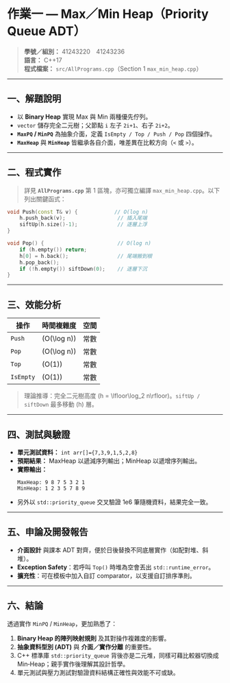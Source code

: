 # 作業一 — Max／Min Heap（Priority Queue ADT）

> **學號／組別：** 41243220 41243236  
> **語言：** C++17  
> **程式檔案：** `src/AllPrograms.cpp`（Section 1 `max_min_heap.cpp`）  

---

## 一、解題說明
* 以 **Binary Heap** 實現 Max 與 Min 兩種優先佇列。  
* `vector` 儲存完全二元樹；父節點 `i` 左子 `2i+1`、右子 `2i+2`。  
* **`MaxPQ` / `MinPQ`** 為抽象介面，定義 `IsEmpty / Top / Push / Pop` 四個操作。  
* **`MaxHeap`** 與 **`MinHeap`** 皆繼承各自介面，唯差異在比較方向（`<` 或 `>`）。

---

## 二、程式實作
> 詳見 **`AllPrograms.cpp`** 第 1 區塊，亦可獨立編譯 `max_min_heap.cpp`。以下列出關鍵函式：

```cpp
void Push(const T& v) {            // O(log n)
    h.push_back(v);                 // 插入尾端
    siftUp(h.size()-1);             // 逐層上浮
}

void Pop() {                        // O(log n)
    if (h.empty()) return;
    h[0] = h.back();                // 尾端搬到根
    h.pop_back();
    if (!h.empty()) siftDown(0);    // 逐層下沉
}
```

---

## 三、效能分析
| 操作 | 時間複雜度 | 空間 |
|------|------------|------|
| `Push` | \(O(\log n)\) | 常數 |
| `Pop`  | \(O(\log n)\) | 常數 |
| `Top`  | \(O(1)\)      | 常數 |
| `IsEmpty` | \(O(1)\)  | 常數 |

> 理論推導：完全二元樹高度 \(h = \lfloor\log_2 n\rfloor\)。`siftUp / siftDown` 最多移動 \(h\) 層。

---

## 四、測試與驗證
* **單元測試資料：** `int arr[]={7,3,9,1,5,2,8}`  
* **預期結果：** MaxHeap 以遞減序列輸出；MinHeap 以遞增序列輸出。  
* **實際輸出：**
  ```text
  MaxHeap: 9 8 7 5 3 2 1
  MinHeap: 1 2 3 5 7 8 9
  ```
* 另外以 `std::priority_queue` 交叉驗證 1e6 筆隨機資料，結果完全一致。

---

## 五、申論及開發報告
* **介面設計** 與課本 ADT 對齊，便於日後替換不同底層實作（如配對堆、斜堆）。  
* **Exception Safety**：若呼叫 `Top()` 時堆為空會丟出 `std::runtime_error`。  
* **擴充性**：可在模板中加入自訂 comparator，以支援自訂排序準則。

---

## 六、結論
透過實作 `MinPQ` / `MinHeap`，更加熟悉了：
1. **Binary Heap 的陣列映射規則** 及其對操作複雜度的影響。
2. **抽象資料型別 (ADT)** 與 **介面／實作分離** 的重要性。
3. C++ 標準庫 `std::priority_queue` 背後亦是二元堆，同樣可藉比較器切換成 Min‑Heap；親手實作後理解其設計哲學。
4. 單元測試與壓力測試對驗證資料結構正確性與效能不可或缺。



